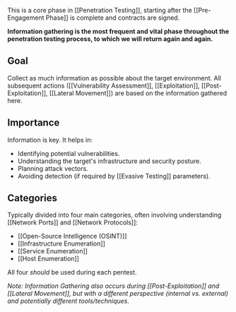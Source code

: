 This is a core phase in [[Penetration Testing]], starting after the [[Pre-Engagement Phase]] is complete and contracts are signed. 

**Information gathering is the most frequent and vital phase throughout the penetration testing process, to which we will return again and again.**

## Goal

Collect as much information as possible about the target environment. All subsequent actions ([[Vulnerability Assessment]], [[Exploitation]], [[Post-Exploitation]], [[Lateral Movement]]) are based on the information gathered here.

## Importance

Information is key. It helps in:
- Identifying potential vulnerabilities.
- Understanding the target's infrastructure and security posture.
- Planning attack vectors.
- Avoiding detection (if required by [[Evasive Testing]] parameters).

## Categories

Typically divided into four main categories, often involving understanding [[Network Ports]] and [[Network Protocols]]:

- [[Open-Source Intelligence (OSINT)]]
- [[Infrastructure Enumeration]]
- [[Service Enumeration]]
- [[Host Enumeration]]

All four *should* be used during each pentest.

*Note: Information Gathering also occurs during [[Post-Exploitation]] and [[Lateral Movement]], but with a different perspective (internal vs. external) and potentially different tools/techniques.* 